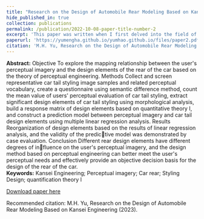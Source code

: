 ```yaml
---
title: "Research on the Design of Automobile Rear Modeling Based on Kansei Engineering"
hide_published_in: true
collection: publications
permalink: /publication/2022-10-08-paper-title-number-2
excerpt: 'This paper was written when I first delved into the field of affective engineering. Having once been a student of the natural sciences, I was drawn to the numerous qualitative and quantitative design methods in the theories of kansei engineering..'
paperurl: 'https://yumengha.github.io/yumhao.github.io/files/paper2.pdf'
citation: 'M.H. Yu, Research on the Design of Automobile Rear Modeling Based on Kansei Engineering (2023).'
---
```

**Abstract:** Objective To explore the mapping relationship between the user's perceptual imagery and the design elements 
of the rear of the car based on the theory of perceptual engineering. Methods Collect and screen representative car tail 
styling image samples and related perceptual vocabulary, create a questionnaire using semantic difference method, count 
the mean value of users' perceptual evaluation of car tail styling, extract significant design elements of car tail styling using morphological analysis, build a response matrix of design elements based on quantitative theory Ⅰ, and construct a prediction model between perceptual imagery and car tail design elements using multiple linear regression analysis. Results Reorganization of design elements based on the results of linear regression analysis, and the validity of the predic￾tive model was demonstrated by case evaluation. Conclusion Different rear design elements have different degrees of in￾fluence on the user's perceptual imagery, and the design method based on perceptual engineering can better meet the user's 
perceptual needs and effectively provide an objective decision basis for the design of the rear of the car.  
**Keywords:** Kansei Engineering; Perceptual imagery; Car rear; Styling Design; quantification theory Ⅰ


[Download paper here](https://yumengha.github.io/yumhao.github.io/files/paper2.pdf)

Recommended citation: M.H. Yu, Research on the Design of Automobile Rear Modeling Based on Kansei Engineering (2023).
